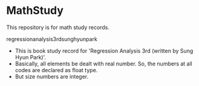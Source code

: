 # MathStudy
This repository is for math study records.

regressionanalysis3rdsunghyunpark
- This is book study record for 'Regression Analysis 3rd (written by Sung Hyun Park)'.
- Basically, all elements be dealt with real number. So, the numbers at all codes are declared as float type.
- But size numbers are integer.
